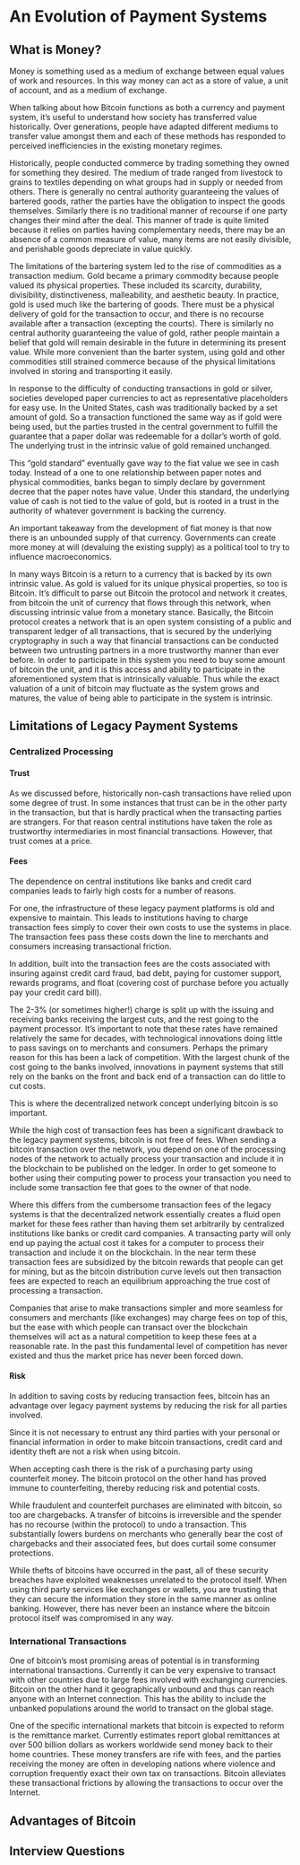 An Evolution of Payment Systems
==============

What is Money?
----------------

Money is something used as a medium of exchange between equal values of work and resources.  In this way money can act as a store of value, a unit of account, and as a medium of exchange.

When talking about how Bitcoin functions as both a currency and payment system, it’s useful to understand how society has transferred value historically.  Over generations, people have adapted different mediums to transfer value amongst them and each of these methods has responded to perceived inefficiencies in the existing monetary regimes.

Historically, people conducted commerce by trading something they owned for something they desired.  The medium of trade ranged from livestock to grains to textiles depending on what groups had in supply or needed from others.  There is generally no central authority guaranteeing the values of bartered goods, rather the parties have the obligation to inspect the goods themselves.  Similarly there is no traditional manner of recourse if one party changes their mind after the deal. This manner of trade is quite limited because it relies on parties having complementary needs, there may be an absence of a common measure of value, many items are not easily divisible, and perishable goods depreciate in value quickly.

 The limitations of the bartering system led to the rise of commodities as a transaction medium.  Gold became a primary commodity because people valued its physical properties.  These included its scarcity, durability, divisibility, distinctiveness, malleability, and aesthetic beauty.  In practice, gold is used much like the bartering of goods.  There must be a physical delivery of gold for the transaction to occur, and there is no recourse available after a transaction (excepting the courts).  There is similarly no central authority guaranteeing the value of gold, rather people maintain a belief that gold will remain desirable in the future in determining its present value.  While more convenient than the barter system, using gold and other commodities still strained commerce because of the physical limitations involved in storing and transporting it easily.

 In response to the difficulty of conducting transactions in gold or silver, societies developed paper currencies to act as representative placeholders for easy use.  In the United States, cash was traditionally backed by a set amount of gold.  So a transaction functioned the same way as if gold were being used, but the parties trusted in the central government to fulfill the guarantee that a paper dollar was redeemable for a dollar’s worth of gold.  The underlying trust in the intrinsic value of gold remained unchanged.

 This “gold standard” eventually gave way to the fiat value we see in cash today.  Instead of a one to one relationship between paper notes and physical commodities, banks began to simply declare by government decree that the paper notes have value.  Under this standard, the underlying value of cash is not tied to the value of gold, but is rooted in a trust in the authority of whatever government is backing the currency.

 An important takeaway from the development of fiat money is that now there is an unbounded supply of that currency.  Governments can create more money at will (devaluing the existing supply) as a political tool to try to influence macroeconomics.

In many ways Bitcoin is a return to a currency that is backed by its own intrinsic value.  As gold is valued for its unique physical properties, so too is Bitcoin.  It’s difficult to parse out Bitcoin the protocol and network it creates, from bitcoin the unit of currency that flows through this network, when discussing intrinsic value from a monetary stance.  Basically, the Bitcoin protocol creates a network that is an open system consisting of a public and transparent ledger of all transactions, that is secured by the underlying cryptography in such a way that financial transactions can be conducted between two untrusting partners in a more trustworthy manner than ever before.  In order to participate in this system you need to buy some amount of bitcoin the unit, and it is this access and ability to participate in the aforementioned system that is intrinsically valuable.  Thus while the exact valuation of a unit of bitcoin may fluctuate as the system grows and matures, the value of being able to participate in the system is intrinsic.



Limitations of Legacy Payment Systems
----------------

### Centralized Processing ###

#### Trust ####

As we discussed before, historically non-cash transactions have relied upon some degree of trust.  In some instances that trust can be in the other party in the transaction, but that is hardly practical when the transacting parties are strangers.  For that reason central institutions have taken the role as trustworthy intermediaries in most financial transactions.  However, that trust comes at a price.

#### Fees ####

The dependence on central institutions like banks and credit card companies leads to fairly high costs for a number of reasons.

For one, the infrastructure of these legacy payment platforms is old and expensive to maintain.  This leads to institutions having to charge transaction fees simply to cover their own costs to use the systems in place.  The transaction fees pass these costs down the line to merchants and consumers increasing transactional friction.

In addition, built into the transaction fees are the costs associated with insuring against credit card fraud, bad debt, paying for customer support, rewards programs, and float (covering cost of purchase before you actually pay your credit card bill).

The 2-3% (or sometimes higher!) charge is split up with the issuing and receiving banks receiving the largest cuts, and the rest going to the payment processor.  It’s important to note that these rates have remained relatively the same for decades, with technological innovations doing little to pass savings on to merchants and consumers.  Perhaps the primary reason for this has been a lack of competition.  With the largest chunk of the cost going to the banks involved, innovations in payment systems that still rely on the banks on the front and back end of a transaction can do little to cut costs.

This is where the decentralized network concept underlying bitcoin is so important.

While the high cost of transaction fees has been a significant drawback to the legacy payment systems, bitcoin is not free of fees.  When sending a bitcoin transaction over the network, you depend on one of the processing nodes of the network to actually process your transaction and include it in the blockchain to be published on the ledger.  In order to get someone to bother using their computing power to process your transaction you need to include some transaction fee that goes to the owner of that node.

Where this differs from the cumbersome transaction fees of the legacy systems is that the decentralized network essentially creates a fluid open market for these fees rather than having them set arbitrarily by centralized institutions like banks or credit card companies.  A transacting party will only end up paying the actual cost it takes for a computer to process their transaction and include it on the blockchain.  In the near term these transaction fees are subsidized by the bitcoin rewards that people can get for mining, but as the bitcoin distribution curve levels out then transaction fees are expected to reach an equilibrium approaching the true cost of processing a transaction.

Companies that arise to make transactions simpler and more seamless for consumers and merchants (like exchanges) may charge fees on top of this, but the ease with which people can transact over the blockchain themselves will act as a natural competition to keep these fees at a reasonable rate.  In the past this fundamental level of competition has never existed and thus the market price has never been forced down.

#### Risk ####

In addition to saving costs by reducing transaction fees, bitcoin has an advantage over legacy payment systems by reducing the risk for all parties involved.

Since it is not necessary to entrust any third parties with your personal or financial information in order to make bitcoin transactions, credit card and identity theft are not a risk when using bitcoin.

When accepting cash there is the risk of a purchasing party using counterfeit money.  The bitcoin protocol on the other hand has proved immune to counterfeiting, thereby reducing risk and potential costs.

While fraudulent and counterfeit purchases are eliminated with bitcoin, so too are chargebacks.  A transfer of bitcoins is irreversible and the spender has no recourse (within the protocol) to undo a transaction.  This substantially lowers burdens on merchants who generally bear the cost of chargebacks and their associated fees, but does curtail some consumer protections.

While thefts of bitcoins have occurred in the past, all of these security breaches have exploited weaknesses unrelated to the protocol itself.  When using third party services like exchanges or wallets, you are trusting that they can secure the information they store in the same manner as online banking.  However, there has never been an instance where the bitcoin protocol itself was compromised in any way.

### International Transactions ###

One of bitcoin’s most promising areas of potential is in transforming international transactions.  Currently it can be very expensive to transact with other countries due to large fees involved with exchanging currencies.  Bitcoin on the other hand it geographically unbound and thus can reach anyone with an Internet connection.  This has the ability to include the unbanked populations around the world to transact on the global stage.

One of the specific international markets that bitcoin is expected to reform is the remittance market.  Currently estimates report global remittances at over 500 billion dollars as workers worldwide send money back to their home countries.  These money transfers are rife with fees, and the parties receiving the money are often in developing nations where violence and corruption frequently exact their own tax on transactions.  Bitcoin alleviates these transactional frictions by allowing the transactions to occur over the Internet.




Advantages of Bitcoin
----------------


Interview Questions
----------------
